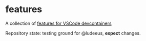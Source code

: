 # features

A collection of [features for VSCode devcontainers](https://code.visualstudio.com/blogs/2022/09/15/dev-container-features)

Repository state: testing ground for @ludeeus, **expect** changes.
